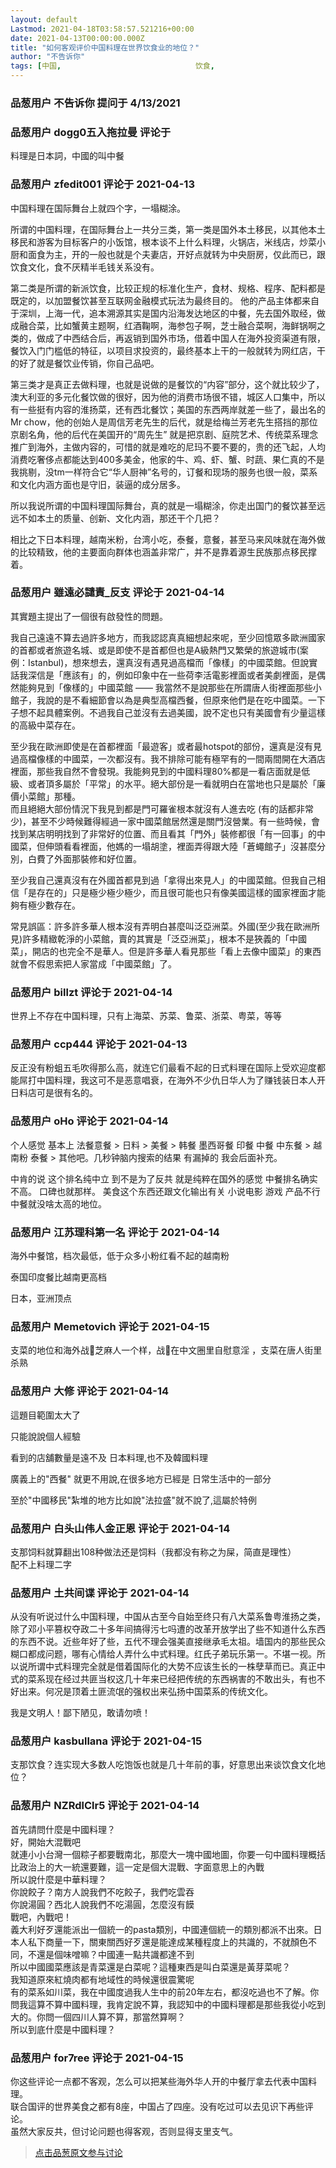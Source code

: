 ```yaml
---
layout: default
Lastmod: 2021-04-18T03:58:57.521216+00:00
date: 2021-04-13T00:00:00.000Z
title: "如何客观评价中国料理在世界饮食业的地位？"
author: "不告诉你"
tags: [中国,								饮食,								料理]
---
```



### 品葱用户 **不告诉你** 提问于 4/13/2021
    

    
                

### 品葱用户 **dogg0五入拖拉曼** 评论于 
        
料理是日本詞，中國的叫中餐
        
                

### 品葱用户 **zfedit001** 评论于 2021-04-13
        
中国料理在国际舞台上就四个字，一塌糊涂。  
  
所谓的中国料理，在国际舞台上一共分三类，第一类是国外本土移民，以其他本土移民和游客为目标客户的小饭馆，根本谈不上什么料理，火锅店，米线店，炒菜小厨和面食为主，开的一般也就是个夫妻店，开好点就转为中央厨房，仅此而已，跟饮食文化，食不厌精半毛钱关系没有。  
  
第二类是所谓的新派饮食，比较正规的标准化生产，食材、规格、程序、配料都是既定的，以加盟餐饮甚至互联网金融模式玩法为最终目的。 他的产品主体都来自于深圳，上海一代，追本溯源其实是国内沿海发达地区的中餐，先去国外取经，做成融合菜，比如蟹黄主题啊，红酒鞠啊，海参包子啊，芝士融合菜啊，海鲜锅啊之类的，做成了中西结合后，再返销到国外市场，借着中国人在海外投资渠道有限，餐饮入门门槛低的特征，以项目求投资的，最终基本上干的一般就转为网红店，干的好了就是餐饮业传销，你自己品吧。  
  
第三类才是真正去做料理，也就是说做的是餐饮的“内容”部分，这个就比较少了，澳大利亚的多元化餐饮做的很好，因为他的消费市场很不错，城区人口集中，所以有一些挺有内容的淮扬菜，还有西北餐饮；美国的东西两岸就差一些了，最出名的Mr chow，他的创始人是周信芳老先生的后代，就是给梅兰芳老先生搭挡的那位京剧名角，他的后代在美国开的“周先生” 就是把京剧、庭院艺术、传统菜系理念推广到海外，主做内容的，可惜的就是难吃的尼玛不要不要的，贵的还飞起，人均消费吃奢侈点都能达到400多美金，他家的牛、鸡、虾、蟹、时蔬、果仁真的不是我挑剔，没tm一样符合它“华人厨神”名号的，订餐和现场的服务也很一般，菜系和文化内涵方面也是守旧，装逼的成分居多。  
  
所以我说所谓的中国料理国际舞台，真的就是一塌糊涂，你走出国门的餐饮甚至远远不如本土的质量、创新、文化内涵，那还干个几把？  
  
相比之下日本料理，越南米粉，台湾小吃，泰餐，意餐，甚至马来风味就在海外做的比较精致，他的主要面向群体也涵盖非常广，并不是靠着源生民族那点移民撑着。
        
                

### 品葱用户 **雖遠必譴責_反支** 评论于 2021-04-14
        
其實題主提出了一個很有啟發性的問題。  
  
我自己遠遠不算去過許多地方，而我認認真真細想起來呢，至少回憶眾多歐洲國家的首都或者旅遊名城、或是即使不是首都但也是A級熱門又繁榮的旅遊城市(案例：Istanbul)，想來想去，還真沒有遇見過高檔而「像樣」的中國菜館。但說實話我深信是「應該有」的，例如印象中在一些荷李活電影裡面或者美劇裡面，是偶然能夠見到「像樣的」中國菜館 —— 我當然不是說那些在所謂唐人街裡面那些小館子，我說的是不看細節會以為是典型高檔西餐，但原來他們是在吃中國菜。一下子想不起具體案例。不過我自己並沒有去過美國，說不定也只有美國會有少量這樣的高級中菜存在。  
  
至少我在歐洲即使是在首都裡面「最遊客」或者最hotspot的部份，還真是沒有見過高檔像樣的中國菜，一次都沒有。我不排除可能有極罕有的一間兩間開在大酒店裡面，那些我自然不會發現。我能夠見到的中國料理80%都是一看店面就是低級、或者頂多屬於「平常」的水平。絕大部份是一看就明白在當地也只是屬於「廉價小菜館」那種。  
而且絕絕大部份情況下我見到都是門可羅雀根本就沒有人進去吃 (有的話都非常少)，甚至不少時候難得經過一家中國菜館居然還是關門沒營業。有一些時候，會找到某店明明找到了非常好的位置、而且看其「門外」裝修都很「有一回事」的中國菜，但伸頭看看裡面，他媽的一塌胡塗，裡面弄得跟大陸「蒼蠅館子」沒甚麼分別，白費了外面那裝修和好位置。  
  
至少我自己還真沒有在外國首都見到過「拿得出來見人」的中國菜館。但我自己相信「是存在的」只是極少極少極少，而且很可能也只有像美國這樣的國家裡面才能夠有極少數存在。  
  
常見誤區：許多許多華人根本沒有弄明白甚麼叫泛亞洲菜。外國(至少我在歐洲所見)許多精緻乾淨的小菜館，賣的其實是「泛亞洲菜」，根本不是狹義的「中國菜」，開店的也完全不是華人。但是許多華人看見那些「看上去像中國菜」的東西就會不假思索把人家當成「中國菜館」了。
        
                

### 品葱用户 **billzt** 评论于 2021-04-14
        
世界上不存在中国料理，只有上海菜、苏菜、鲁菜、浙菜、粤菜，等等
        
                

### 品葱用户 **ccp444** 评论于 2021-04-13
        
反正没有粉蛆五毛吹得那么高，就连它们最看不起的日式料理在国际上受欢迎度都能屌打中国料理，我这可不是恶意唱衰，在海外不少仇日华人为了赚钱装日本人开日料店可是很有名的。
        
                

### 品葱用户 **oHo** 评论于 2021-04-14
        
个人感觉 基本上 法餐意餐 > 日料 > 美餐 > 韩餐 墨西哥餐 印餐 中餐 中东餐 > 越南粉 泰餐 > 其他吧。几秒钟脑内搜索的结果 有漏掉的 我会后面补充。   
  
中肯的说 这个排名纯中立 到不是为了反共 就是纯粹在国外的感觉 中餐排名确实不高。 口碑也就那样。 美食这个东西还跟文化输出有关 小说电影 游戏 产品不行 中餐就没啥太高的地位。
        
                

### 品葱用户 **江苏理科第一名** 评论于 2021-04-14
        
海外中餐馆，档次最低，低于众多小粉红看不起的越南粉  
  
泰国印度餐比越南更高档  
  
日本，亚洲顶点
        
                

### 品葱用户 **Memetovich** 评论于 2021-04-15
        
支菜的地位和海外战🐺芝麻人一个样，战🐺在中文圈里自慰意淫 ，支菜在唐人街里杀熟
        
                

### 品葱用户 **大修** 评论于 2021-04-14
        
這題目範圍太大了  
  
只能說說個人經驗  
  
看到的店舖數量是遠不及 日本料理,也不及韓國料理  
  
廣義上的"西餐" 就更不用說,在很多地方已經是 日常生活中的一部分  
  
至於"中國移民"紮堆的地方比如說"法拉盛"就不說了,這屬於特例
        
                

### 品葱用户 **白头山伟人金正恩** 评论于 2021-04-14
        
支那饲料就算翻出108种做法还是饲料（我都没有称之为屎，简直是理性）  
配不上料理二字
        
                

### 品葱用户 **土共间谍** 评论于 2021-04-14
        
从没有听说过什么中国料理，中国从古至今自始至终只有八大菜系鲁粤淮扬之类，除了邓小平篡权夺政二十多年间搞得污七吗遭的改革开放学出了些不知道什么东西的东西不说。近些年好了些，五代不理会强美直接继承毛太祖。墙国内的那些民众糊口都成问题，哪有心情给人弄什么中式料理。红氏子弟玩乐第一。不堪一视。所以说所谓中式料理完全就是借着国际化的大势不应该生长的一株孽草而已。真正中式的菜系现在经过共匪当权这几十年来已经把传统的东西祸害的不敢出头，有也不好出来。何况是顶着土匪流氓的强权出来弘扬中国菜系的传统文化。  
  
我是文明人！鄙下陋见，敢请勿喷！
        
                

### 品葱用户 **kasbullana** 评论于 2021-04-15
        
支那饮食？连实现大多数人吃饱饭也就是几十年前的事，好意思出来谈饮食文化地位？
        
                

### 品葱用户 **NZRdlClr5** 评论于 2021-04-14
        
首先請問什麼是中國料理？  
好，開始大混戰吧  
就連小小台灣一個粽子都要戰南北，那麼大一塊中國地圖，你要一句中國料理概括比政治上的大一統還要難，這一定是個大混戰、字面意思上的內戰  
所以說什麼是中華料理？  
你說餃子？南方人說我們不吃餃子，我們吃雲吞  
你說湯圓？西北人說我們不吃湯圓，怎麼沒有饃  
戰吧，內戰吧！  
義大利好歹還能派出一個統一的pasta類別，中國連個統一的類別都派不出來。日本人私下商量一下，關東關西好歹還是能達成某種程度上的共識的，不就顏色不同，不還是個味噌嘛？中國連一點共識都達不到  
所以中國國菜應該是青菜還是白菜呢？這種東西是叫白菜還是黃芽菜呢？  
我知道原來紅燒肉都有地域性的時候還很震驚呢  
有的菜系如川菜，我在中國度過我人生中的前20年左右，都沒吃過也不了解。你問我這算不算中國料理，我肯定說不算，我認知中的中國料理都是那些我從小吃到大的。你問一個四川人算不算，那當然算啊？  
所以到底什麼是中國料理？
        
                

### 品葱用户 **for7ree** 评论于 2021-04-15
        
你这些评论一点都不客观，怎么可以把某些海外华人开的中餐厅拿去代表中国料理。  
联合国评的世界美食之都有8座，中国占了四座。没有吃过可以去见识下再些评论。  
虽然大家反共，但讨论问题也得客观，否则显得支里支气。
        
                





> [点击品葱原文参与讨论](https://pincong.rocks/question/37955)

